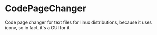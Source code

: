 # CodePageChanger
Code page changer for text files for linux distributions, because it uses iconv, so in fact, it's a GUI for it.
